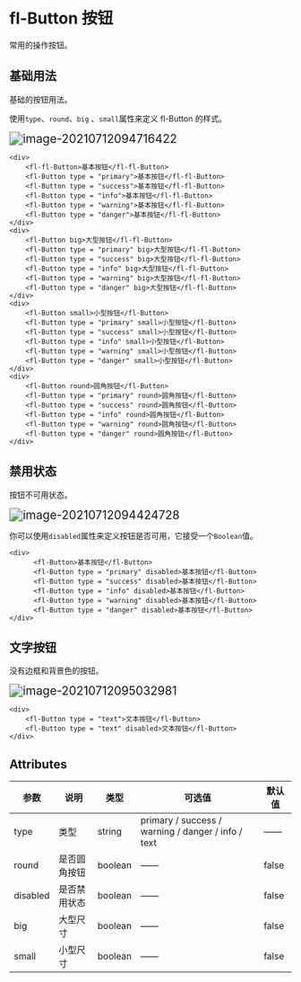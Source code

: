 # fl-Button 按钮

常用的操作按钮。

## 基础用法

基础的按钮用法。

使用`type`、`round`、`big` 、`small`属性来定义 fl-Button 的样式。

<img src="C:\Users\mi\AppData\Roaming\Typora\typora-user-images\image-20210712094716422.png" alt="image-20210712094716422" style="zoom:150%;" />

```
<div>
    <fl-fl-Button>基本按钮</fl-fl-Button>  
    <fl-Button type = "primary">基本按钮</fl-fl-Button> 
    <fl-Button type = "success">基本按钮</fl-fl-Button> 
    <fl-Button type = "info">基本按钮</fl-fl-Button> 
    <fl-Button type = "warning">基本按钮</fl-fl-Button> 
    <fl-Button type = "danger">基本按钮</fl-fl-Button> 
</div>
<div>
    <fl-Button big>大型按钮</fl-fl-Button>  
    <fl-Button type = "primary" big>大型按钮</fl-fl-Button> 
    <fl-Button type = "success" big>大型按钮</fl-fl-Button> 
    <fl-Button type = "info" big>大型按钮</fl-fl-Button> 
    <fl-Button type = "warning" big>大型按钮</fl-fl-Button> 
    <fl-Button type = "danger" big>大型按钮</fl-fl-Button> 
</div>
<div>
    <fl-Button small>小型按钮</fl-Button>  
    <fl-Button type = "primary" small>小型按钮</fl-Button> 
    <fl-Button type = "success" small>小型按钮</fl-Button> 
    <fl-Button type = "info" small>小型按钮</fl-Button> 
    <fl-Button type = "warning" small>小型按钮</fl-Button> 
    <fl-Button type = "danger" small>小型按钮</fl-Button> 
</div>
<div>
    <fl-Button round>圆角按钮</fl-Button>  
    <fl-Button type = "primary" round>圆角按钮</fl-Button> 
    <fl-Button type = "success" round>圆角按钮</fl-Button> 
    <fl-Button type = "info" round>圆角按钮</fl-Button> 
    <fl-Button type = "warning" round>圆角按钮</fl-Button> 
    <fl-Button type = "danger" round>圆角按钮</fl-Button> 
</div>
```

## 禁用状态

按钮不可用状态。

<img src="C:\Users\mi\AppData\Roaming\Typora\typora-user-images\image-20210712094424728.png" alt="image-20210712094424728" style="zoom:150%;" />

你可以使用`disabled`属性来定义按钮是否可用，它接受一个`Boolean`值。

```
<div>
      <fl-Button>基本按钮</fl-Button>  
      <fl-Button type = "primary" disabled>基本按钮</fl-Button> 
      <fl-Button type = "success" disabled>基本按钮</fl-Button> 
      <fl-Button type = "info" disabled>基本按钮</fl-Button> 
      <fl-Button type = "warning" disabled>基本按钮</fl-Button> 
      <fl-Button type = "danger" disabled>基本按钮</fl-Button> 
</div>
```

## 文字按钮

没有边框和背景色的按钮。

<img src="C:\Users\mi\AppData\Roaming\Typora\typora-user-images\image-20210712095032981.png" alt="image-20210712095032981" style="zoom:150%;" />

```
<div>
    <fl-Button type = "text">文本按钮</fl-Button> 
    <fl-Button type = "text" disabled>文本按钮</fl-Button> 
</div>
```



## Attributes

| 参数     | 说明         | 类型    | 可选值                                             | 默认值 |
| -------- | ------------ | ------- | -------------------------------------------------- | ------ |
| type     | 类型         | string  | primary / success / warning / danger / info / text | ——     |
| round    | 是否圆角按钮 | boolean | ——                                                 | false  |
| disabled | 是否禁用状态 | boolean | ——                                                 | false  |
| big      | 大型尺寸     | boolean | ——                                                 | false  |
| small    | 小型尺寸     | boolean | ——                                                 | false  |

